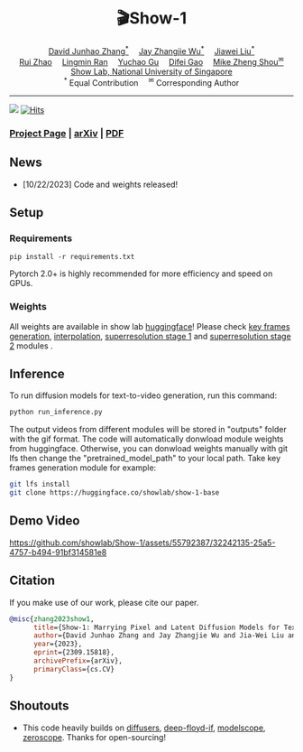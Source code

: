 <div align="center" width="100%">
<h1>🎬Show-1</h1>
</div>

<div>
<div align="center">
    <a href='https://junhaozhang98.github.io/' target='_blank'>David Junhao Zhang<sup>*</sup></a>&emsp;
    <a href='https://zhangjiewu.github.io/' target='_blank'>Jay Zhangjie Wu<sup>*</sup></a>&emsp;
    <a href='https://jia-wei-liu.github.io/' target='_blank'>Jiawei Liu<sup>*</sup></a>
    <br>
    <a href='https://ruizhaocv.github.io/' target='_blank'>Rui Zhao<sup></sup></a>&emsp;
    <a href='https://siacorplab.nus.edu.sg/people/ran-lingmin/' target='_blank'>Lingmin Ran<sup></sup></a>&emsp;
    <a href='https://ycgu.site/' target='_blank'>Yuchao Gu<sup></sup></a>&emsp;
    <a href='https://scholar.google.com/citations?user=No9OsocAAAAJ&hl=en' target='_blank'>Difei Gao<sup></sup></a>&emsp;
    <a href='https://sites.google.com/view/showlab/home?authuser=0' target='_blank'>Mike Zheng Shou<sup>&#x2709</sup></a>
</div>
<div>
<div align="center">
    <a href='https://sites.google.com/view/showlab/home?authuser=0' target='_blank'>Show Lab, National University of Singapore</a>
    </br>
    <sup>*</sup> Equal Contribution&emsp;
    <sup>&#x2709</sup> Corresponding Author
</div>

-----------------

![](https://img.shields.io/github/stars/showlab/Show-1?style=social)
[![Hits](https://hits.seeyoufarm.com/api/count/incr/badge.svg?url=https%3A%2F%2Fgithub.com%2Fshowlab%2FShow-1&count_bg=%2379C83D&title_bg=%23555555&icon=&icon_color=%23E7E7E7&title=hits&edge_flat=false)](https://hits.seeyoufarm.com)

### [Project Page](https://showlab.github.io/Show-1) | [arXiv](https://arxiv.org/abs/2309.15818) | [PDF](https://arxiv.org/abs/2309.15818)

## News
- [10/22/2023] Code and weights released!

## Setup

### Requirements

```shell
pip install -r requirements.txt
```

Pytorch 2.0+ is highly recommended for more efficiency and speed on GPUs. 


### Weights

All weights are available in show lab [huggingface](https://huggingface.co/showlab)! Please check [key frames generation](https://huggingface.co/showlab/show-1-base), [interpolation](https://huggingface.co/showlab/show-1-interpolation), [superresolution stage 1](https://huggingface.co/showlab/show-1-sr1) and [superresolution stage 2](https://huggingface.co/showlab/show-1-sr2) modules .

## Inference 

To run diffusion models for text-to-video generation, run this command:

```bash
python run_inference.py
```

The output videos from different modules will be stored in "outputs" folder with the gif format. The code will automatically donwload  module weights from huggingface. Otherwise, you can donwload weights manually with git lfs then change the "pretrained_model_path" to your local path. Take key frames generation module for example:

```bash
git lfs install
git clone https://huggingface.co/showlab/show-1-base
```



## Demo Video
https://github.com/showlab/Show-1/assets/55792387/32242135-25a5-4757-b494-91bf314581e8


## Citation
If you make use of our work, please cite our paper.
```bibtex
@misc{zhang2023show1,
      title={Show-1: Marrying Pixel and Latent Diffusion Models for Text-to-Video Generation}, 
      author={David Junhao Zhang and Jay Zhangjie Wu and Jia-Wei Liu and Rui Zhao and Lingmin Ran and Yuchao Gu and Difei Gao and Mike Zheng Shou},
      year={2023},
      eprint={2309.15818},
      archivePrefix={arXiv},
      primaryClass={cs.CV}
}
```

## Shoutouts

- This code heavily builds on [diffusers](https://github.com/huggingface/diffusers), [deep-floyd-if](https://github.com/deep-floyd/IF), [modelscope](https://huggingface.co/damo-vilab/modelscope-damo-text-to-video-synthesis), [zeroscope](https://huggingface.co/cerspense/zeroscope_v2_576w). Thanks for open-sourcing!

